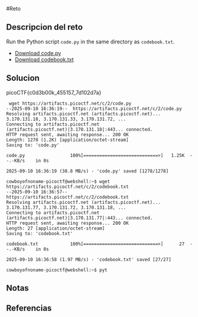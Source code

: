 #Reto 
## Descripcion del reto
Run the Python script `code.py` in the same directory as `codebook.txt`.

- [Download code.py](https://artifacts.picoctf.net/c/2/code.py)
- [Download codebook.txt](https://artifacts.picoctf.net/c/2/codebook.txt)
## Solucion
picoCTF{c0d3b00k_455157_7d102d7a}

````
 wget https://artifacts.picoctf.net/c/2/code.py
--2025-09-10 16:36:19--  https://artifacts.picoctf.net/c/2/code.py
Resolving artifacts.picoctf.net (artifacts.picoctf.net)... 3.170.131.18, 3.170.131.33, 3.170.131.72, ...
Connecting to artifacts.picoctf.net (artifacts.picoctf.net)|3.170.131.18|:443... connected.
HTTP request sent, awaiting response... 200 OK
Length: 1278 (1.2K) [application/octet-stream]
Saving to: 'code.py'

code.py                 100%[============================>]   1.25K  --.-KB/s    in 0s      

2025-09-10 16:36:19 (38.8 MB/s) - 'code.py' saved [1278/1278]

cowboyofnoname-picoctf@webshell:~$ wget https://artifacts.picoctf.net/c/2/codebook.txt
--2025-09-10 16:36:57--  https://artifacts.picoctf.net/c/2/codebook.txt
Resolving artifacts.picoctf.net (artifacts.picoctf.net)... 3.170.131.77, 3.170.131.72, 3.170.131.18, ...
Connecting to artifacts.picoctf.net (artifacts.picoctf.net)|3.170.131.77|:443... connected.
HTTP request sent, awaiting response... 200 OK
Length: 27 [application/octet-stream]
Saving to: 'codebook.txt'

codebook.txt            100%[============================>]      27  --.-KB/s    in 0s      

2025-09-10 16:36:58 (1.97 MB/s) - 'codebook.txt' saved [27/27]

cowboyofnoname-picoctf@webshell:~$ pyt
`````
## Notas

## Referencias

